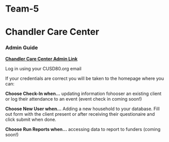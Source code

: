 # Team-5

# Chandler Care Center
### Admin Guide

**[Chandler Care Center Admin Link](http://chandler-cares.herokuapp.com/)**

Log in using your CUSD80.org email

If your credentials are correct you will be taken to the homepage where you can:

**Choose Check-In when...**
updating information fohooser an existing client or log their attendance to an event (event check in coming soon!)

**Choose New User when...**
Adding a new household to your database.
  Fill out form with the client present or after receiving their questionaire and click submit when done.


**Choose Run Reports when...**
accessing data to report to funders (coming soon!)

